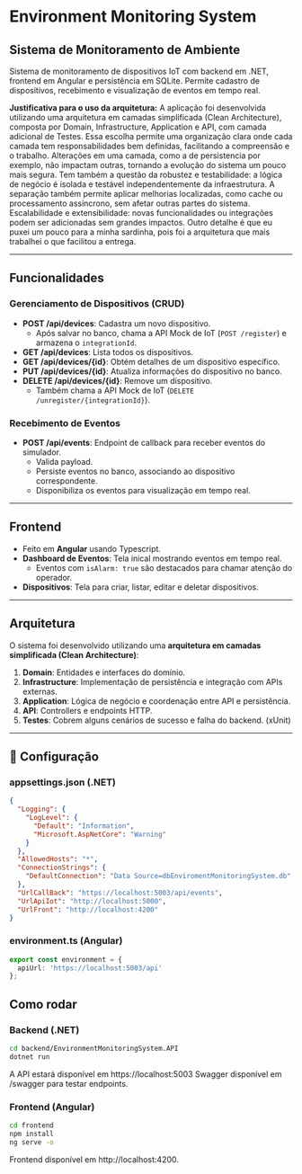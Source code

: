 # Environment Monitoring System 
## Sistema de Monitoramento de Ambiente

Sistema de monitoramento de dispositivos IoT com backend em .NET, frontend em Angular e persistência em SQLite. Permite cadastro de dispositivos, recebimento e visualização de eventos em tempo real.

**Justificativa para o uso da arquitetura:**
A aplicação foi desenvolvida utilizando uma arquitetura em camadas simplificada (Clean Architecture), composta por Domain, Infrastructure, Application e API, com camada adicional de Testes.
Essa escolha permite uma organização clara onde cada camada tem responsabilidades bem definidas, facilitando a compreensão e o trabalho. 
Alterações em uma camada, como a de persistencia por exemplo, não impactam outras, tornando a evolução do sistema um pouco mais segura.
Tem também a questão da robustez e testabilidade: a lógica de negócio é isolada e testável independentemente da infraestrutura.
A separação também permite aplicar melhorias localizadas, como cache ou processamento assíncrono, sem afetar outras partes do sistema.
Escalabilidade e extensibilidade: novas funcionalidades ou integrações podem ser adicionadas sem grandes impactos.
Outro detalhe é que eu puxei um pouco para a minha sardinha, pois foi a arquitetura que mais trabalhei o que facilitou a entrega. 

---

## Funcionalidades

### Gerenciamento de Dispositivos (CRUD)
- **POST /api/devices**: Cadastra um novo dispositivo.
  - Após salvar no banco, chama a API Mock de IoT (`POST /register`) e armazena o `integrationId`.
- **GET /api/devices**: Lista todos os dispositivos.
- **GET /api/devices/{id}**: Obtém detalhes de um dispositivo específico.
- **PUT /api/devices/{id}**: Atualiza informações do dispositivo no banco.
- **DELETE /api/devices/{id}**: Remove um dispositivo.
  - Também chama a API Mock de IoT (`DELETE /unregister/{integrationId}`).

### Recebimento de Eventos
- **POST /api/events**: Endpoint de callback para receber eventos do simulador.
  - Valida payload.
  - Persiste eventos no banco, associando ao dispositivo correspondente.
  - Disponibiliza os eventos para visualização em tempo real.

---

## Frontend
- Feito em **Angular** usando Typescript.
- **Dashboard de Eventos**: Tela inical mostrando eventos em tempo real.
  - Eventos com `isAlarm: true` são destacados para chamar atenção do operador.
- **Dispositivos**: Tela para criar, listar, editar e deletar dispositivos.

---

## Arquitetura

O sistema foi desenvolvido utilizando uma **arquitetura em camadas simplificada (Clean Architecture)**:

1. **Domain**: Entidades e interfaces do domínio.
2. **Infrastructure**: Implementação de persistência e integração com APIs externas.
3. **Application**: Lógica de negócio e coordenação entre API e persistência.
4. **API**: Controllers e endpoints HTTP.
5. **Testes**: Cobrem alguns cenários de sucesso e falha do backend. (xUnit)

---

## 🔹 Configuração

### appsettings.json (.NET)

```json
{
  "Logging": {
    "LogLevel": {
      "Default": "Information",
      "Microsoft.AspNetCore": "Warning"
    }
  },
  "AllowedHosts": "*",
  "ConnectionStrings": {
    "DefaultConnection": "Data Source=dbEnviromentMonitoringSystem.db"
  },
  "UrlCallBack": "https://localhost:5003/api/events",
  "UrlApiIot": "http://localhost:5000",
  "UrlFront": "http://localhost:4200"
}
```

### environment.ts (Angular)

```typescript
export const environment = {
  apiUrl: 'https://localhost:5003/api'
};
```

## Como rodar

### Backend (.NET)

```bash
cd backend/EnvironmentMonitoringSystem.API
dotnet run
```

A API estará disponível em https://localhost:5003
Swagger disponível em /swagger para testar endpoints.

### Frontend (Angular)

```bash
cd frontend
npm install
ng serve -o
```

Frontend disponível em http://localhost:4200.
